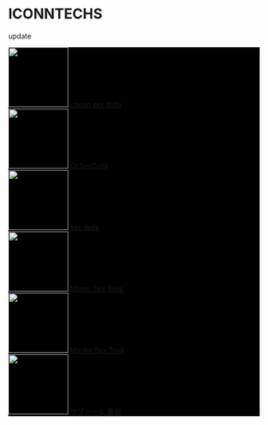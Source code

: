 # ICONNTECHS
update
<div style="background-color: black;">
  <img  src="https://www.cheapestsexdolls.com/wp-content/uploads/2022/11/cheapest-sex-dolls-Logo-news-.png" width="120px">
  <a href="https://www.cheapestsexdools.com">cheap sex dolls</a>
</div>

<div style="background-color: black;">
  <img  src="https://www.qcsexdolls.com/wp-content/uploads/2022/08/qcsexdolls-logo.png" width="120px">
  <a href="https://www.qcsexdolls.com">QcSexDolls</a>
</div>

<div style="background-color: black;">
  <img  src="https://cdn.shopify.com/s/files/1/0619/0805/8291/files/instockdoll00001_215x.png?v=1660191452" width="120px">
  <a href="https://www.instockdoll.com">sex dolls</a>
</div>

<div style="background-color: black;">
  <img  src="https://www.momosextoys.com/image/catalog/MomoSexToys_v3.png" width="120px">
  <a href="https://www.momosextoys.com">Momo Sex Toys</a>
</div>

<div style="background-color: black;">
  <img  src="https://mankotoys.com/wp-content/uploads/2022/09/mankotoys-logo-v2.png" width="120px">
  <a href="https://mankotoys.com/">Manko Sex Toys</a>
</div>

<div style="background-color: black;">
  <img  src="https://www.prprdoll.com/wp-content/uploads/2023/11/Banner116.png" width="120px">
  <a href="https://www.prprdoll.com">ラブドール 風俗</a>
</div>
